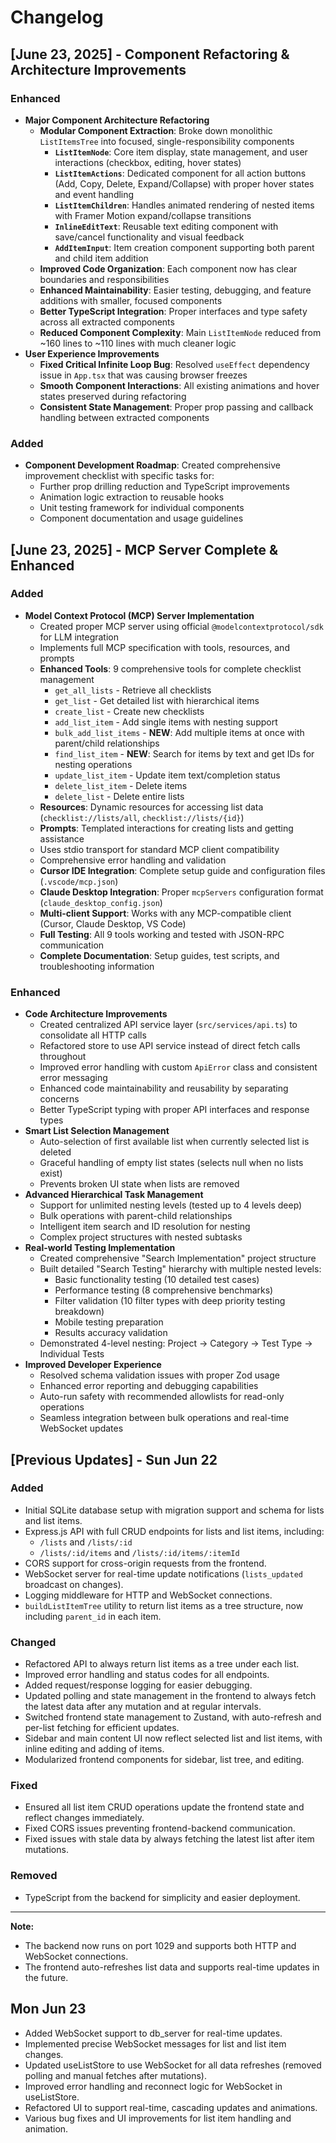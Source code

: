 # Changelog

## [June 23, 2025] - Component Refactoring & Architecture Improvements

### Enhanced

- **Major Component Architecture Refactoring**
  - **Modular Component Extraction**: Broke down monolithic `ListItemsTree` into focused, single-responsibility components
    - **`ListItemNode`**: Core item display, state management, and user interactions (checkbox, editing, hover states)
    - **`ListItemActions`**: Dedicated component for all action buttons (Add, Copy, Delete, Expand/Collapse) with proper hover states and event handling
    - **`ListItemChildren`**: Handles animated rendering of nested items with Framer Motion expand/collapse transitions
    - **`InlineEditText`**: Reusable text editing component with save/cancel functionality and visual feedback
    - **`AddItemInput`**: Item creation component supporting both parent and child item addition
  - **Improved Code Organization**: Each component now has clear boundaries and responsibilities
  - **Enhanced Maintainability**: Easier testing, debugging, and feature additions with smaller, focused components
  - **Better TypeScript Integration**: Proper interfaces and type safety across all extracted components
  - **Reduced Component Complexity**: Main `ListItemNode` reduced from ~160 lines to ~110 lines with much cleaner logic
- **User Experience Improvements**
  - **Fixed Critical Infinite Loop Bug**: Resolved `useEffect` dependency issue in `App.tsx` that was causing browser freezes
  - **Smooth Component Interactions**: All existing animations and hover states preserved during refactoring
  - **Consistent State Management**: Proper prop passing and callback handling between extracted components

### Added

- **Component Development Roadmap**: Created comprehensive improvement checklist with specific tasks for:
  - Further prop drilling reduction and TypeScript improvements
  - Animation logic extraction to reusable hooks
  - Unit testing framework for individual components
  - Component documentation and usage guidelines

## [June 23, 2025] - MCP Server Complete & Enhanced

### Added

- **Model Context Protocol (MCP) Server Implementation**
  - Created proper MCP server using official `@modelcontextprotocol/sdk` for LLM integration
  - Implements full MCP specification with tools, resources, and prompts
  - **Enhanced Tools**: 9 comprehensive tools for complete checklist management
    - `get_all_lists` - Retrieve all checklists
    - `get_list` - Get detailed list with hierarchical items
    - `create_list` - Create new checklists
    - `add_list_item` - Add single items with nesting support
    - `bulk_add_list_items` - **NEW**: Add multiple items at once with parent/child relationships
    - `find_list_item` - **NEW**: Search for items by text and get IDs for nesting operations
    - `update_list_item` - Update item text/completion status
    - `delete_list_item` - Delete items
    - `delete_list` - Delete entire lists
  - **Resources**: Dynamic resources for accessing list data (`checklist://lists/all`, `checklist://lists/{id}`)
  - **Prompts**: Templated interactions for creating lists and getting assistance
  - Uses stdio transport for standard MCP client compatibility
  - Comprehensive error handling and validation
  - **Cursor IDE Integration**: Complete setup guide and configuration files (`.vscode/mcp.json`)
  - **Claude Desktop Integration**: Proper `mcpServers` configuration format (`claude_desktop_config.json`)
  - **Multi-client Support**: Works with any MCP-compatible client (Cursor, Claude Desktop, VS Code)
  - **Full Testing**: All 9 tools working and tested with JSON-RPC communication
  - **Complete Documentation**: Setup guides, test scripts, and troubleshooting information

### Enhanced

- **Code Architecture Improvements**
  - Created centralized API service layer (`src/services/api.ts`) to consolidate all HTTP calls
  - Refactored store to use API service instead of direct fetch calls throughout
  - Improved error handling with custom `ApiError` class and consistent error messaging
  - Enhanced code maintainability and reusability by separating concerns
  - Better TypeScript typing with proper API interfaces and response types
- **Smart List Selection Management**
  - Auto-selection of first available list when currently selected list is deleted
  - Graceful handling of empty list states (selects null when no lists exist)
  - Prevents broken UI state when lists are removed
- **Advanced Hierarchical Task Management**
  - Support for unlimited nesting levels (tested up to 4 levels deep)
  - Bulk operations with parent-child relationships
  - Intelligent item search and ID resolution for nesting
  - Complex project structures with nested subtasks
- **Real-world Testing Implementation**
  - Created comprehensive "Search Implementation" project structure
  - Built detailed "Search Testing" hierarchy with multiple nested levels:
    - Basic functionality testing (10 detailed test cases)
    - Performance testing (8 comprehensive benchmarks)
    - Filter validation (10 filter types with deep priority testing breakdown)
    - Mobile testing preparation
    - Results accuracy validation
  - Demonstrated 4-level nesting: Project → Category → Test Type → Individual Tests
- **Improved Developer Experience**
  - Resolved schema validation issues with proper Zod usage
  - Enhanced error reporting and debugging capabilities
  - Auto-run safety with recommended allowlists for read-only operations
  - Seamless integration between bulk operations and real-time WebSocket updates

## [Previous Updates] - Sun Jun 22

### Added

- Initial SQLite database setup with migration support and schema for lists and list items.
- Express.js API with full CRUD endpoints for lists and list items, including:
  - `/lists` and `/lists/:id`
  - `/lists/:id/items` and `/lists/:id/items/:itemId`
- CORS support for cross-origin requests from the frontend.
- WebSocket server for real-time update notifications (`lists_updated` broadcast on changes).
- Logging middleware for HTTP and WebSocket connections.
- `buildListItemTree` utility to return list items as a tree structure, now including `parent_id` in each item.

### Changed

- Refactored API to always return list items as a tree under each list.
- Improved error handling and status codes for all endpoints.
- Added request/response logging for easier debugging.
- Updated polling and state management in the frontend to always fetch the latest data after any mutation and at regular intervals.
- Switched frontend state management to Zustand, with auto-refresh and per-list fetching for efficient updates.
- Sidebar and main content UI now reflect selected list and list items, with inline editing and adding of items.
- Modularized frontend components for sidebar, list tree, and editing.

### Fixed

- Ensured all list item CRUD operations update the frontend state and reflect changes immediately.
- Fixed CORS issues preventing frontend-backend communication.
- Fixed issues with stale data by always fetching the latest list after item mutations.

### Removed

- TypeScript from the backend for simplicity and easier deployment.

---

**Note:**

- The backend now runs on port 1029 and supports both HTTP and WebSocket connections.
- The frontend auto-refreshes list data and supports real-time updates in the future.

## Mon Jun 23

- Added WebSocket support to db_server for real-time updates.
- Implemented precise WebSocket messages for list and list item changes.
- Updated useListStore to use WebSocket for all data refreshes (removed polling and manual fetches after mutations).
- Improved error handling and reconnect logic for WebSocket in useListStore.
- Refactored UI to support real-time, cascading updates and animations.
- Various bug fixes and UI improvements for list item handling and animation.
